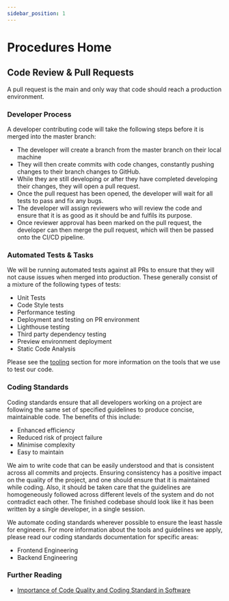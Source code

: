```yaml
---
sidebar_position: 1
---
```


# Procedures Home

## Code Review & Pull Requests

A pull request is the main and only way that code should reach a production environment.

### Developer Process

A developer contributing code will take the following steps before it is merged into the master branch:
* The developer will create a branch from the master branch on their local machine
* They will then create commits with code changes, constantly pushing changes to their branch changes to GitHub.
* While they are still developing or after they have completed developing their changes, they will open a pull request.
* Once the pull request has been opened, the developer will wait for all tests to pass and fix any bugs.
* The developer will assign reviewers who will review the code and ensure that it is as good as it should be and fulfils its purpose.
* Once reviewer approval has been marked on the pull request, the developer can then merge the pull request, which will then be passed onto the CI/CD pipeline.

### Automated Tests & Tasks

We will be running automated tests against all PRs to ensure that they will not cause issues when merged into production. These generally consist of a mixture of the following types of tests:

* Unit Tests
* Code Style tests
* Performance testing
* Deployment and testing on PR environment
* Lighthouse testing
* Third party dependency testing
* Preview environment deployment
* Static Code Analysis

Please see the [tooling](../Tooling/tool-home.md "Tooling") section for more information on the tools that we use to test our code.

### Coding Standards

Coding standards ensure that all developers working on a project are following the same set of specified guidelines to produce concise, maintainable code. The benefits of this include:

* Enhanced efficiency
* Reduced risk of project failure
* Minimise complexity
* Easy to maintain

We aim to write code that can be easily understood and that is consistent across all commits and projects. Ensuring consistency has a positive impact on the quality of the project, and one should ensure that it is maintained while coding. Also, it should be taken care that the guidelines are homogeneously followed across different levels of the system and do not contradict each other. The finished codebase should look like it has been written by a single developer, in a single session.

We automate coding standards wherever possible to ensure the least hassle for engineers. For more information about the tools and guidelines we apply, please read our coding standards documentation for specific areas:

* Frontend Engineering
* Backend Engineering

### Further Reading

* [Importance of Code Quality and Coding Standard in Software](https://www.multidots.com/importance-of-code-quality-and-coding-standard-in-software-development/)

